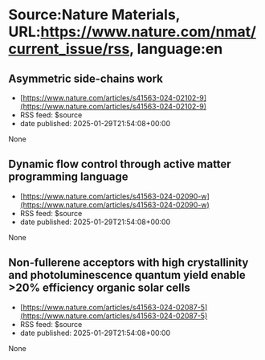 # Source:Nature Materials, URL:https://www.nature.com/nmat/current_issue/rss, language:en

## Asymmetric side-chains work
 - [https://www.nature.com/articles/s41563-024-02102-9](https://www.nature.com/articles/s41563-024-02102-9)
 - RSS feed: $source
 - date published: 2025-01-29T21:54:08+00:00

None

## Dynamic flow control through active matter programming language
 - [https://www.nature.com/articles/s41563-024-02090-w](https://www.nature.com/articles/s41563-024-02090-w)
 - RSS feed: $source
 - date published: 2025-01-29T21:54:08+00:00

None

## Non-fullerene acceptors with high crystallinity and photoluminescence quantum yield enable &gt;20% efficiency organic solar cells
 - [https://www.nature.com/articles/s41563-024-02087-5](https://www.nature.com/articles/s41563-024-02087-5)
 - RSS feed: $source
 - date published: 2025-01-29T21:54:08+00:00

None

